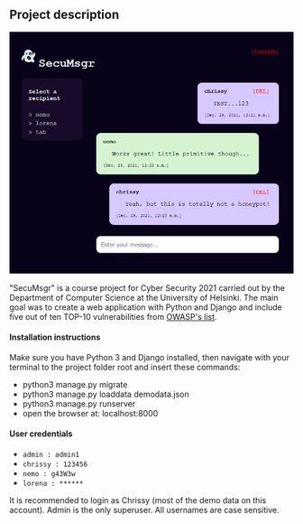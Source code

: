 ## Project description

<img src=".\documents\screenshot_1.PNG" alt="screenshot_1" style="zoom: 67%;" />

"SecuMsgr" is a course project for Cyber Security 2021 carried out by the Department of Computer Science at the University of Helsinki. The main goal was to create a web application with Python and Django and include five out of ten TOP-10 vulnerabilities from [OWASP's list](https://owasp.org/Top10/).

#### Installation instructions

Make sure you have Python 3 and Django installed, then navigate with your terminal to the project folder root and insert these commands:

- python3 manage.py migrate
- python3 manage.py loaddata demodata.json
- python3 manage.py runserver
- open the browser at: localhost:8000

#### User credentials

- `admin : admin1`
- `chrissy : 123456`
- `nemo : g43W3w`
- `lorena : ******`

It is recommended to login as Chrissy (most of the demo data on this account). Admin is the only superuser. All usernames are case sensitive.